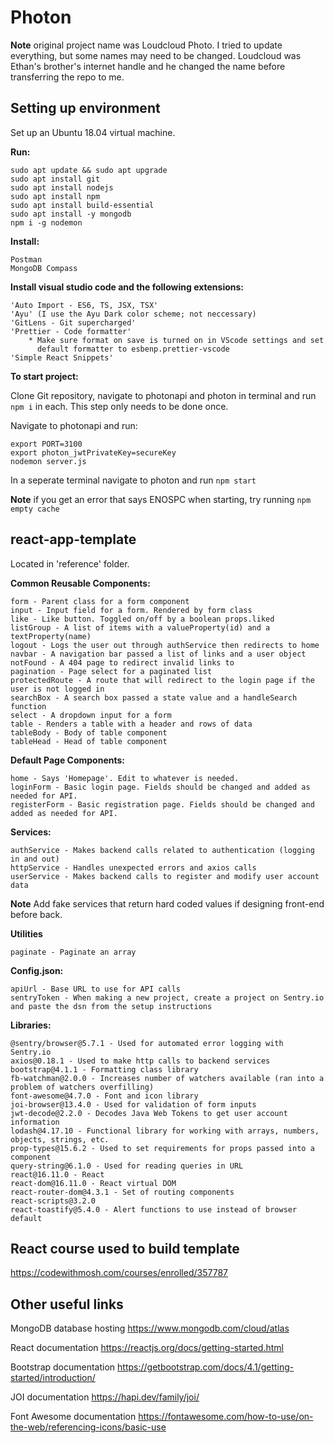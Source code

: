 # Photon

**Note** original project name was Loudcloud Photo. I tried to update everything, but some names may need to be changed. Loudcloud was Ethan's brother's internet handle and he changed the name before transferring the repo to me.

## Setting up environment
Set up an Ubuntu 18.04 virtual machine.

**Run:**
 ```
sudo apt update && sudo apt upgrade
sudo apt install git
sudo apt install nodejs
sudo apt install npm
sudo apt install build-essential
sudo apt install -y mongodb
npm i -g nodemon
```

**Install:**
```
Postman
MongoDB Compass
```

**Install visual studio code and the following extensions:**
```
'Auto Import - ES6, TS, JSX, TSX'
'Ayu' (I use the Ayu Dark color scheme; not neccessary)
'GitLens - Git supercharged'
'Prettier - Code formatter'
    * Make sure format on save is turned on in VScode settings and set 
      default formatter to esbenp.prettier-vscode
'Simple React Snippets'
```

**To start project:**

Clone Git repository, navigate to photonapi and photon in terminal and run `npm i` in each. This step only needs to be done once.

Navigate to photonapi and run:
```
export PORT=3100
export photon_jwtPrivateKey=secureKey
nodemon server.js
```
In a seperate terminal navigate to photon and run `npm start`

**Note** if you get an error that says ENOSPC when starting, try running `npm empty cache`

## react-app-template

Located in 'reference' folder.

**Common Reusable Components:**
```
form - Parent class for a form component
input - Input field for a form. Rendered by form class
like - Like button. Toggled on/off by a boolean props.liked
listGroup - A list of items with a valueProperty(id) and a textProperty(name)
logout - Logs the user out through authService then redirects to home
navbar - A navigation bar passed a list of links and a user object
notFound - A 404 page to redirect invalid links to
pagination - Page select for a paginated list
protectedRoute - A route that will redirect to the login page if the user is not logged in
searchBox - A search box passed a state value and a handleSearch function
select - A dropdown input for a form
table - Renders a table with a header and rows of data
tableBody - Body of table component
tableHead - Head of table component
```
**Default Page Components:**
```
home - Says 'Homepage'. Edit to whatever is needed.
loginForm - Basic login page. Fields should be changed and added as needed for API.
registerForm - Basic registration page. Fields should be changed and added as needed for API.
```

**Services:**
```
authService - Makes backend calls related to authentication (logging in and out)
httpService - Handles unexpected errors and axios calls
userService - Makes backend calls to register and modify user account data
```
**Note** Add fake services that return hard coded values if designing front-end before back.

**Utilities**
```
paginate - Paginate an array
```
**Config.json:**
```
apiUrl - Base URL to use for API calls
sentryToken - When making a new project, create a project on Sentry.io and paste the dsn from the setup instructions
```

**Libraries:**
```
@sentry/browser@5.7.1 - Used for automated error logging with Sentry.io
axios@0.18.1 - Used to make http calls to backend services
bootstrap@4.1.1 - Formatting class library
fb-watchman@2.0.0 - Increases number of watchers available (ran into a problem of watchers overfilling)
font-awesome@4.7.0 - Font and icon library
joi-browser@13.4.0 - Used for validation of form inputs
jwt-decode@2.2.0 - Decodes Java Web Tokens to get user account information
lodash@4.17.10 - Functional library for working with arrays, numbers, objects, strings, etc.
prop-types@15.6.2 - Used to set requirements for props passed into a component
query-string@6.1.0 - Used for reading queries in URL
react@16.11.0 - React
react-dom@16.11.0 - React virtual DOM
react-router-dom@4.3.1 - Set of routing components
react-scripts@3.2.0
react-toastify@5.4.0 - Alert functions to use instead of browser default
```

## React course used to build template
https://codewithmosh.com/courses/enrolled/357787

## Other useful links
MongoDB database hosting   https://www.mongodb.com/cloud/atlas

React documentation        https://reactjs.org/docs/getting-started.html

Bootstrap documentation    https://getbootstrap.com/docs/4.1/getting-started/introduction/

JOI documentation          https://hapi.dev/family/joi/

Font Awesome documentation https://fontawesome.com/how-to-use/on-the-web/referencing-icons/basic-use
